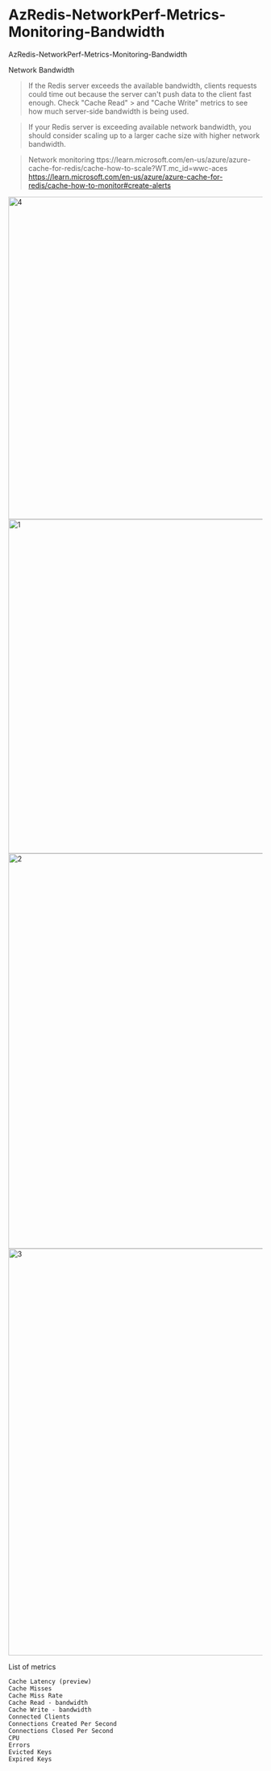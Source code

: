 # AzRedis-NetworkPerf-Metrics-Monitoring-Bandwidth
AzRedis-NetworkPerf-Metrics-Monitoring-Bandwidth

Network Bandwidth
> If the Redis server exceeds the available bandwidth, clients requests could time out because the server can't push data to the client fast enough. Check "Cache Read" > and "Cache Write" metrics to see how much server-side bandwidth is being used. 

> If your Redis server is exceeding available network bandwidth, you should consider scaling up to a larger cache size with higher network bandwidth.

> Network monitoring
ttps://learn.microsoft.com/en-us/azure/azure-cache-for-redis/cache-how-to-scale?WT.mc_id=wwc-aces
https://learn.microsoft.com/en-us/azure/azure-cache-for-redis/cache-how-to-monitor#create-alerts

<img width="640" alt="4" src="https://user-images.githubusercontent.com/61469290/225243289-82166899-1ee0-4ba7-813d-41025df1721d.png">

<img width="663" alt="1" src="https://user-images.githubusercontent.com/61469290/225243190-41732753-f84b-428a-aecd-9c0b7a73f4aa.png">

<img width="784" alt="2" src="https://user-images.githubusercontent.com/61469290/225243221-4c5dd794-42c0-4cc0-bbf3-e8ff9a08a285.png">

<img width="807" alt="3" src="https://user-images.githubusercontent.com/61469290/225243255-f8191704-cc84-49cd-9776-0424f07f1da7.png">

List of metrics
```
Cache Latency (preview)
Cache Misses
Cache Miss Rate
Cache Read - bandwidth 
Cache Write - bandwidth
Connected Clients
Connections Created Per Second
Connections Closed Per Second
CPU
Errors
Evicted Keys
Expired Keys
```
